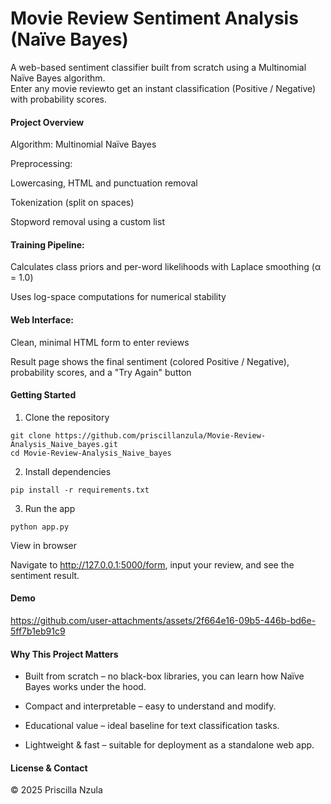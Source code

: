 # Movie Review Sentiment Analysis (Naïve Bayes)

A web-based sentiment classifier built from scratch using a Multinomial Naïve Bayes algorithm.  
Enter any movie reviewto get an instant classification (Positive / Negative) with probability scores.


#### Project Overview

Algorithm: Multinomial Naïve Bayes

Preprocessing:

Lowercasing, HTML and punctuation removal

Tokenization (split on spaces)

Stopword removal using a custom list

#### Training Pipeline:

Calculates class priors and per-word likelihoods with Laplace smoothing (α = 1.0)

Uses log-space computations for numerical stability

#### Web Interface:

Clean, minimal HTML form to enter reviews

Result page shows the final sentiment (colored Positive / Negative), probability scores, and a "Try Again" button



#### Getting Started

1. Clone the repository
```
git clone https://github.com/priscillanzula/Movie-Review-Analysis_Naive_bayes.git
cd Movie-Review-Analysis_Naive_bayes
```
2. Install dependencies
   
```
pip install -r requirements.txt
```

3. Run the app
```
python app.py
```

View in browser

Navigate to http://127.0.0.1:5000/form, input your review, and see the sentiment result.

#### Demo



https://github.com/user-attachments/assets/2f664e16-09b5-446b-bd6e-5ff7b1eb91c9




#### Why This Project Matters

  - Built from scratch – no black-box libraries, you can learn how Naïve Bayes works under the hood.

  - Compact and interpretable – easy to understand and modify.

  - Educational value – ideal baseline for text classification tasks.

  - Lightweight & fast – suitable for deployment as a standalone web app.



#### License & Contact

© 2025 Priscilla Nzula 
